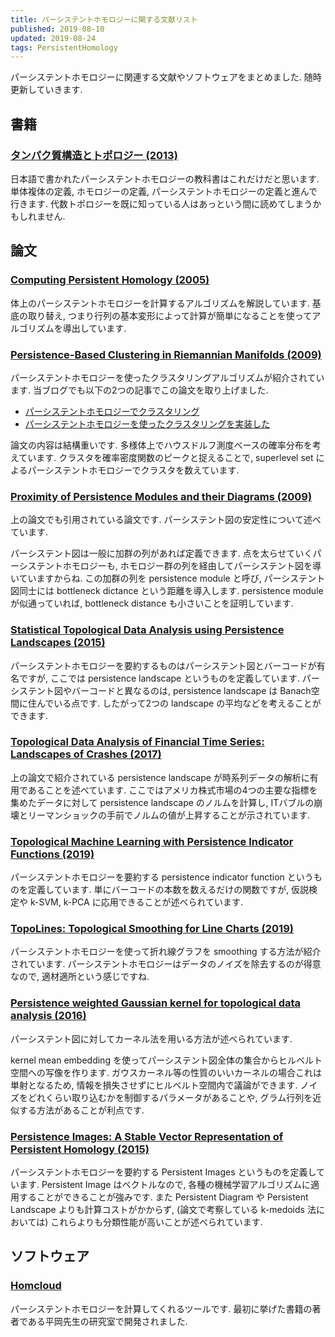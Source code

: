 ```yaml
---
title: パーシステントホモロジーに関する文献リスト
published: 2019-08-10
updated: 2019-08-24
tags: PersistentHomology
---
```


パーシステントホモロジーに関連する文献やソフトウェアをまとめました. 随時更新していきます.

<!--more-->

## 書籍

### [タンパク質構造とトポロジー (2013)](https://www.kyoritsu-pub.co.jp/bookdetail/9784320110021)

日本語で書かれたパーシステントホモロジーの教科書はこれだけだと思います. 単体複体の定義, ホモロジーの定義, パーシステントホモロジーの定義と進んで行きます. 代数トポロジーを既に知っている人はあっという間に読めてしまうかもしれません.

## 論文

### [Computing Persistent Homology (2005)](https://link.springer.com/content/pdf/10.1007/s00454-004-1146-y.pdf)

体上のパーシステントホモロジーを計算するアルゴリズムを解説しています. 基底の取り替え, つまり行列の基本変形によって計算が簡単になることを使ってアルゴリズムを導出しています.

### [Persistence-Based Clustering in Riemannian Manifolds (2009)](https://hal.inria.fr/inria-00389390/document)

パーシステントホモロジーを使ったクラスタリングアルゴリズムが紹介されています. 当ブログでも以下の2つの記事でこの論文を取り上げました.

- [パーシステントホモロジーでクラスタリング](/posts/math/clustering-using-persistent-homology.html)
- [パーシステントホモロジーを使ったクラスタリングを実装した](/posts/math/implementationof-persistence-based-clustering.html)

論文の内容は結構重いです. 多様体上でハウスドルフ測度ベースの確率分布を考えています. クラスタを確率密度関数のピークと捉えることで, superlevel set によるパーシステントホモロジーでクラスタを数えています.


### [Proximity of Persistence Modules and their Diagrams (2009)](https://geometry.stanford.edu/papers/ccggo-ppmd-09/ccggo-ppmd-09.pdf)

上の論文でも引用されている論文です. パーシステント図の安定性について述べています.

パーシステント図は一般に加群の列があれば定義できます. 点を太らせていくパーシステントホモロジーも, ホモロジー群の列を経由してパーシステント図を導いていますからね. この加群の列を persistence module と呼び, パーシステント図同士には bottleneck dictance という距離を導入します. persistence module が似通っていれば, bottleneck distance も小さいことを証明しています.

### [Statistical Topological Data Analysis using Persistence Landscapes (2015)](http://www.jmlr.org/papers/volume16/bubenik15a/bubenik15a.pdf)

パーシステントホモロジーを要約するものはパーシステント図とバーコードが有名ですが, ここでは persistence landscape というものを定義しています. パーシステント図やバーコードと異なるのは, persistence landscape は Banach空間に住んでいる点です. したがって2つの landscape の平均などを考えることができます.

### [Topological Data Analysis of Financial Time Series: Landscapes of Crashes (2017)](https://arxiv.org/pdf/1703.04385.pdf)

上の論文で紹介されている persistence landscape が時系列データの解析に有用であることを述べています. ここではアメリカ株式市場の4つの主要な指標を集めたデータに対して persistence landscape のノルムを計算し, ITバブルの崩壊とリーマンショックの手前でノルムの値が上昇することが示されています.

### [Topological Machine Learning with Persistence Indicator Functions (2019)](https://arxiv.org/pdf/1907.13496.pdf)

パーシステントホモロジーを要約する persistence indicator function というものを定義しています. 単にバーコードの本数を数えるだけの関数ですが, 仮説検定や k-SVM, k-PCA に応用できることが述べられています.


### [TopoLines: Topological Smoothing for Line Charts (2019)](https://arxiv.org/pdf/1906.09457.pdf)

パーシステントホモロジーを使って折れ線グラフを smoothing する方法が紹介されています. パーシステントホモロジーはデータのノイズを除去するのが得意なので, 適材適所という感じですね.


### [Persistence weighted Gaussian kernel for topological data analysis (2016)](https://arxiv.org/pdf/1601.01741.pdf)

パーシステント図に対してカーネル法を用いる方法が述べられています.

kernel mean embedding を使ってパーシステント図全体の集合からヒルベルト空間への写像を作ります. ガウスカーネル等の性質のいいカーネルの場合これは単射となるため, 情報を損失させずにヒルベルト空間内で議論ができます. ノイズをどれくらい取り込むかを制御するパラメータがあることや, グラム行列を近似する方法があることが利点です.

### [Persistence Images: A Stable Vector Representation of Persistent Homology (2015)](https://arxiv.org/pdf/1507.06217.pdf)

パーシステントホモロジーを要約する Persistent Images というものを定義しています. Persistent Image はベクトルなので, 各種の機械学習アルゴリズムに適用することができることが強みです. また Persistent Diagram や Persistent Landscape よりも計算コストがかからず, (論文で考察している k-medoids 法においては) これらよりも分類性能が高いことが述べられています.

## ソフトウェア

### [Homcloud](https://www.wpi-aimr.tohoku.ac.jp/hiraoka_labo/homcloud/)

パーシステントホモロジーを計算してくれるツールです. 最初に挙げた書籍の著者である平岡先生の研究室で開発されました.
